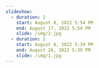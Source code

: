 ```yaml
---
slideshow:
  - duration: 2
    start: August 8, 2022 5:54 PM
    end: August 17, 2022 5:54 PM
    slide: /img/2.jpg
  - duration: 2
    start: August 8, 2022 5:39 PM
    end: August 26, 2022 5:39 PM
    slide: /img/1.jpg
---
```

